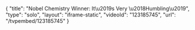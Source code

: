 {
    "title": "Nobel Chemistry Winner: It\u2019s Very \u2018Humbling\u2019",
    "type": "solo",
    "layout": "iframe-static",
    "videoId": "123185745",
    "url": "\/tvpembed\/123185745"
}